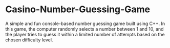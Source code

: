 # Casino-Number-Guessing-Game
A simple and fun console-based number guessing game built using C++. In this game, the computer randomly selects a number between 1 and 10, and the player tries to guess it within a limited number of attempts based on the chosen difficulty level.
